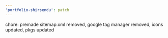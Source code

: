 ```yaml
---
'portfolio-shirsendu': patch
---
```


chore: premade sitemap.xml removed, google tag manager removed, icons updated, pkgs updated
